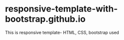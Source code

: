 # responsive-template-with-bootstrap.github.io
This is responsive template- HTML, CSS, bootstrap used
